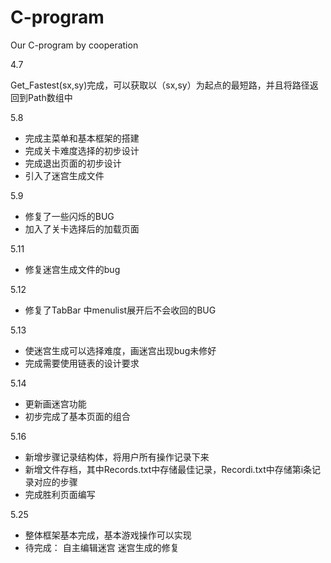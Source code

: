 # C-program

Our C-program by cooperation

4.7

Get_Fastest(sx,sy)完成，可以获取以（sx,sy）为起点的最短路，并且将路径返回到Path数组中

5.8

- 完成主菜单和基本框架的搭建
- 完成关卡难度选择的初步设计
- 完成退出页面的初步设计
- 引入了迷宫生成文件

5.9

- 修复了一些闪烁的BUG
- 加入了关卡选择后的加载页面

5.11

- 修复迷宫生成文件的bug

5.12

- 修复了TabBar 中menulist展开后不会收回的BUG

5.13

- 使迷宫生成可以选择难度，画迷宫出现bug未修好
- 完成需要使用链表的设计要求

5.14

- 更新画迷宫功能
- 初步完成了基本页面的组合

5.16

- 新增步骤记录结构体，将用户所有操作记录下来
- 新增文件存档，其中Records.txt中存储最佳记录，Recordi.txt中存储第i条记录对应的步骤
- 完成胜利页面编写

5.25

- 整体框架基本完成，基本游戏操作可以实现
- 待完成：
  自主编辑迷宫
  迷宫生成的修复
